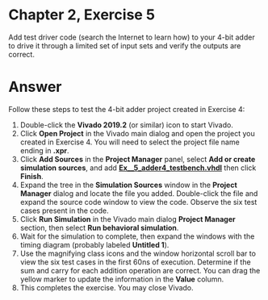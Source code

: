 # Chapter 2, Exercise 5

Add test driver code (search the Internet to learn how) to your 4-bit adder to drive it through a limited set of input sets and verify the outputs are correct.

# Answer
Follow these steps to test the 4-bit adder project created in Exercise 4:

1. Double-click the **Vivado 2019.2** (or similar) icon to start Vivado.
2. Click **Open Project** in the Vivado main dialog and open the project you created in Exercise 4. You will need to select the project file name ending in **.xpr**.
3. Click **Add Sources** in the **Project Manager** panel, select **Add or create simulation sources**, and add **[Ex__5_adder4_testbench.vhdl](Ex__5_adder4_testbench.vhdl)** then click **Finish**.
4. Expand the tree in the **Simulation Sources** window in the **Project Manager** dialog and locate the file you added. Double-click the file and expand the source code window to view the code. Observe the six test cases present in the code.
5. Click **Run Simulation** in the Vivado main dialog **Project Manager** section, then select **Run behavioral simulation**.
6. Wait for the simulation to complete, then expand the windows with the timing diagram (probably labeled **Untitled 1**).
7. Use the magnifying class icons and the window horizontal scroll bar to view the six test cases in the first 60ns of execution. Determine if the sum and carry for each addition operation are correct. You can drag the yellow marker to update the information in the **Value** column.
8. This completes the exercise. You may close Vivado.
